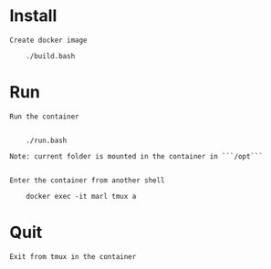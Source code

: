 # Install

    Create docker image

        ./build.bash


# Run

    Run the container


        ./run.bash

    Note: current folder is mounted in the container in ```/opt```


    Enter the container from another shell

        docker exec -it marl tmux a

# Quit

    Exit from tmux in the container
